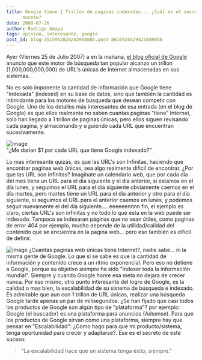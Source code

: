```yaml
---
title: Google tiene 1 Trillon de paginas indexadas... ¿Cuál es el secreto de este
      suceso?
date: 2008-07-26
author: Rodrigo Amaya
tags: opinion, interesante, google
post_id: blog-3515952828243908885.post-8616924429421049058
---
```


Ayer (Viernes 25 de Julio 2007) a en la mañana, [el blog oficial de Google](https://googleblog.blogspot.com/2008/07/we-knew-web-was-big.html) anuncio que este motor de búsqueda tan popular alcanzo un trillon (1,000,000,000,000) de URL's únicas de Internet almacenadas en sus sistemas.

No es solo imponente la cantidad de información que Google tiene "indexada" (indexed) en su base de datos, sino que también la cantidad es intimidante para los motores de búsqueda que desean competir con Google. Uno de los detalles más interesantes de esa entrada (en el blog de Google) es que ellos realmente no saben cuantas paginas "tiene" Internet, solo han llegado a 1 trillon de paginas únicas, pero ellos siguen revisando cada pagina, y almacenando y siguiendo cada URL que encuentran sucesivamente.

![image](https://bp0.blogger.com/_ayvorITawE4/SIvmZ4CMZlI/AAAAAAAAA8U/kUKoshAK5jQ/s400/trillion_dollars-795251.jpg)    
"¿Me darian $1 por cada URL
que tiene Google indexado?"

Lo mas interesante quizás, es que las URL's son Infinitas, haciendo que encontrar paginas web únicas, sea algo realmente dificil de encontrar. ¿Por que las URL son infinitas? Imagínate un calendario web, que por cada día del mes tiene un URL para el día siguiente y el día anterior, si estamos en el día lunes, y seguimos el URL para el día siguiente obviamente caemos en el día martes, pero martes tiene un URL para el día anterior y otro para el día siguiente, si seguimos el URL para el anterior caemos en lunes, y podemos seguir nuevamente el del día siguiente.... eeeeeennnn fin, el ejemplo es claro, ciertas URL's son infinitas y no todo lo que esta en la web puede ser indexado. Tampoco se indexaran páginas que no sean útiles, como paginas de error 404 por ejemplo, mucho depende de la utilidad/calidad del contenido que se encuentra en la pagina web... pero eso también es dificil de definir.

![image](https://lh5.ggpht.com/Ramayac/SIvlyyg-7eI/AAAAAAAAA8M/yoDkVph6L0w/google-logos.jpg)    ¿Cuantas paginas web únicas tiene Internet?, nadie sabe... ni la
misma gente de Google. Lo que si se sabe es que la cantidad de información y contenido crece a un ritmo exponencial. Pero eso no detiene a Google, porque su objetivo siempre ha sido "indexar toda la información mundial". Siempre y cuando Google honre esa meta no dejara de crecer nunca. Por eso mismo, otro punto interesante del logro de Google, es la calidad o mas bien, la escalabilidad de su sistema de búsqueda e indexado. Es admirable que aun con 1 trillon de URL únicas, realizar una búsqueda Google tarde apenas un par de milisegundos. ¿Se han fijado que casi todos los productos de Google son algún tipo de "plataforma"? por ejemplo: Google (el buscador) es una plataforma para anuncios (Adsense). Para que los productos de Google sirvan como una plataforma, siempre hay que pensar en "Escalabilidad": ¿Como hago para que mi producto/sistema, tenga oportunidad para crecer y adaptarse?. Ese es el secreto de este suceso:
> "La escalabilidad hace que un sistema tenga éxito,
> siempre."